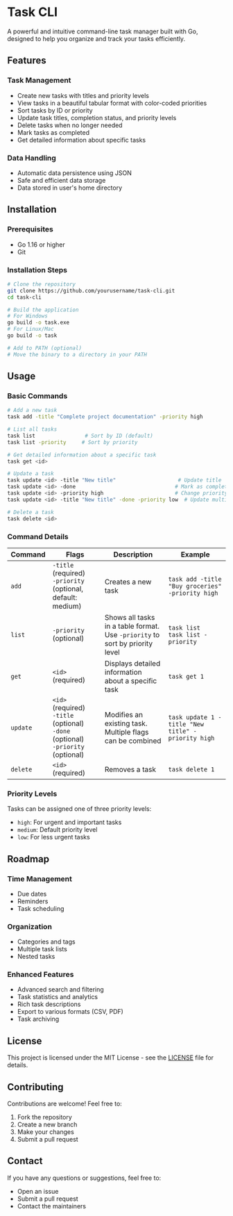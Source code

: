 # Task CLI

A powerful and intuitive command-line task manager built with Go, designed to help you organize and track your tasks efficiently.

## Features

### Task Management

- Create new tasks with titles and priority levels
- View tasks in a beautiful tabular format with color-coded priorities
- Sort tasks by ID or priority
- Update task titles, completion status, and priority levels
- Delete tasks when no longer needed
- Mark tasks as completed
- Get detailed information about specific tasks

### Data Handling

- Automatic data persistence using JSON
- Safe and efficient data storage
- Data stored in user's home directory

## Installation

### Prerequisites

- Go 1.16 or higher
- Git

### Installation Steps

```bash
# Clone the repository
git clone https://github.com/yourusername/task-cli.git
cd task-cli

# Build the application
# For Windows
go build -o task.exe
# For Linux/Mac
go build -o task

# Add to PATH (optional)
# Move the binary to a directory in your PATH
```

## Usage

### Basic Commands

```bash
# Add a new task
task add -title "Complete project documentation" -priority high

# List all tasks
task list                # Sort by ID (default)
task list -priority     # Sort by priority

# Get detailed information about a specific task
task get <id>

# Update a task
task update <id> -title "New title"                    # Update title
task update <id> -done                                # Mark as completed
task update <id> -priority high                       # Change priority
task update <id> -title "New title" -done -priority low  # Update multiple fields

# Delete a task
task delete <id>
```

### Command Details

| Command  | Flags                                                                                    | Description                                                                     | Example                                           |
| -------- | ---------------------------------------------------------------------------------------- | ------------------------------------------------------------------------------- | ------------------------------------------------- |
| `add`    | `-title` (required)<br>`-priority` (optional, default: medium)                           | Creates a new task                                                              | `task add -title "Buy groceries" -priority high`  |
| `list`   | `-priority` (optional)                                                                   | Shows all tasks in a table format.<br>Use `-priority` to sort by priority level | `task list`<br>`task list -priority`              |
| `get`    | `<id>` (required)                                                                        | Displays detailed information about a specific task                             | `task get 1`                                      |
| `update` | `<id>` (required)<br>`-title` (optional)<br>`-done` (optional)<br>`-priority` (optional) | Modifies an existing task.<br>Multiple flags can be combined                    | `task update 1 -title "New title" -priority high` |
| `delete` | `<id>` (required)                                                                        | Removes a task                                                                  | `task delete 1`                                   |

### Priority Levels

Tasks can be assigned one of three priority levels:

- `high`: For urgent and important tasks
- `medium`: Default priority level
- `low`: For less urgent tasks

## Roadmap

### Time Management

- Due dates
- Reminders
- Task scheduling

### Organization

- Categories and tags
- Multiple task lists
- Nested tasks

### Enhanced Features

- Advanced search and filtering
- Task statistics and analytics
- Rich task descriptions
- Export to various formats (CSV, PDF)
- Task archiving

## License

This project is licensed under the MIT License - see the [LICENSE](LICENSE) file for details.

## Contributing

Contributions are welcome! Feel free to:

1. Fork the repository
2. Create a new branch
3. Make your changes
4. Submit a pull request

## Contact

If you have any questions or suggestions, feel free to:

- Open an issue
- Submit a pull request
- Contact the maintainers
